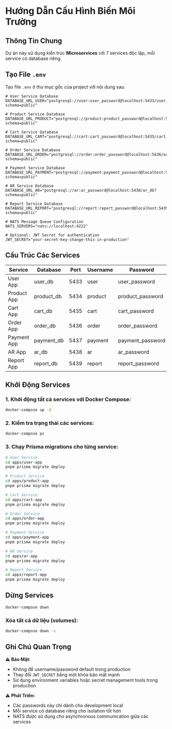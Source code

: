 # Hướng Dẫn Cấu Hình Biến Môi Trường

## Thông Tin Chung

Dự án này sử dụng kiến trúc **Microservices** với 7 services độc lập, mỗi service có database riêng.

## Tạo File `.env`

Tạo file `.env` ở thư mục gốc của project với nội dung sau:

```env
# User Service Database
DATABASE_URL_USER="postgresql://user:user_password@localhost:5433/user_db?schema=public"

# Product Service Database
DATABASE_URL_PRODUCT="postgresql://product:product_password@localhost:5434/product_db?schema=public"

# Cart Service Database
DATABASE_URL_CART="postgresql://cart:cart_password@localhost:5435/cart_db?schema=public"

# Order Service Database
DATABASE_URL_ORDER="postgresql://order:order_password@localhost:5436/order_db?schema=public"

# Payment Service Database
DATABASE_URL_PAYMENT="postgresql://payment:payment_password@localhost:5437/payment_db?schema=public"

# AR Service Database
DATABASE_URL_AR="postgresql://ar:ar_password@localhost:5438/ar_db?schema=public"

# Report Service Database
DATABASE_URL_REPORT="postgresql://report:report_password@localhost:5439/report_db?schema=public"

# NATS Message Queue Configuration
NATS_SERVERS="nats://localhost:4222"

# Optional: JWT Secret for authentication
JWT_SECRET="your-secret-key-change-this-in-production"
```

## Cấu Trúc Các Services

| Service     | Database   | Port | Username | Password         |
| ----------- | ---------- | ---- | -------- | ---------------- |
| User App    | user_db    | 5433 | user     | user_password    |
| Product App | product_db | 5434 | product  | product_password |
| Cart App    | cart_db    | 5435 | cart     | cart_password    |
| Order App   | order_db   | 5436 | order    | order_password   |
| Payment App | payment_db | 5437 | payment  | payment_password |
| AR App      | ar_db      | 5438 | ar       | ar_password      |
| Report App  | report_db  | 5439 | report   | report_password  |

## Khởi Động Services

### 1. Khởi động tất cả services với Docker Compose:

```bash
docker-compose up -d
```

### 2. Kiểm tra trạng thái các services:

```bash
docker-compose ps
```

### 3. Chạy Prisma migrations cho từng service:

```bash
# User Service
cd apps/user-app
pnpm prisma migrate deploy

# Product Service
cd apps/product-app
pnpm prisma migrate deploy

# Cart Service
cd apps/cart-app
pnpm prisma migrate deploy

# Order Service
cd apps/order-app
pnpm prisma migrate deploy

# Payment Service
cd apps/payment-app
pnpm prisma migrate deploy

# AR Service
cd apps/ar-app
pnpm prisma migrate deploy

# Report Service
cd apps/report-app
pnpm prisma migrate deploy
```

## Dừng Services

```bash
docker-compose down
```

### Xóa tất cả dữ liệu (volumes):

```bash
docker-compose down -v
```

## Ghi Chú Quan Trọng

⚠️ **Bảo Mật:**

- Không để username/password default trong production
- Thay đổi `JWT_SECRET` bằng một khóa bảo mật mạnh
- Sử dụng environment variables hoặc secret management tools trong production

⚠️ **Phát Triển:**

- Các passwords này chỉ dành cho development local
- Mỗi service có database riêng cho isolation tốt hơn
- NATS được sử dụng cho asynchronous communication giữa các services
